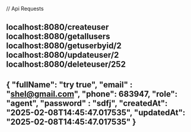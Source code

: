 // Api Requests

localhost:8080/createuser
localhost:8080/getallusers
localhost:8080/getuserbyid/2
localhost:8080/updateuser/2
localhost:8080/deleteuser/252
---------------------------------------------------------------------------------------
{
"fullName": "try true",
"email" : "shel@gmail.com",
"phone": 683947,
"role": "agent",
"password" : "sdfj",
"createdAt": "2025-02-08T14:45:47.017535",
"updatedAt": "2025-02-08T14:45:47.017535"
}
---------------------------------------------------------------------------------------